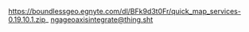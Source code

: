 https://boundlessgeo.egnyte.com/dl/BFk9d3t0Fr/quick_map_services-0.19.10.1.zip_
ngageoaxisintegrate@thing.sht
